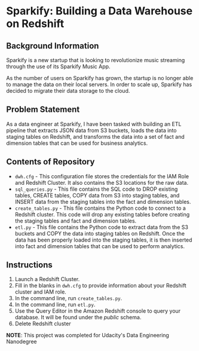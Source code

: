 # Sparkify: Building a Data Warehouse on Redshift

## Background Information
Sparkify is a new startup that is looking to revolutionize music streaming through the use of its Sparkify Music App. 

As the number of users on Sparkify has grown, the startup is no longer able to manage the data on their local servers. In order to scale up, Sparkify has decided to migrate their data storage to the cloud.

## Problem Statement

As a data engineer at Sparkify, I have been tasked with building an ETL pipeline that extracts JSON data from S3 buckets, loads the data into staging tables on Redshift, and transforms the data into a set of fact and dimension tables that can be used for business analytics. 

## Contents of Repository
- `dwh.cfg` - This configuration file stores the credentials for the IAM Role and Redshift Cluster. It also contains the S3 locations for the raw data.
- `sql_queries.py` - This file contains the SQL code to DROP existing tables, CREATE tables, COPY data from S3 into staging tables, and INSERT data from the staging tables into the fact and dimension tables.
- `create_tables.py` - This file contains the Python code to connect to a Redshift cluster. This code will drop any existing tables before creating the staging tables and fact and dimension tables.
- `etl.py` - This file contains the Python code to extract data from the S3 buckets and COPY the data into staging tables on Redshift. Once the data has been properly loaded into the staging tables, it is then inserted into fact and dimension tables that can be used to perform analytics.

## Instructions
1. Launch a Redshift Cluster.
2. Fill in the blanks in `dwh.cfg` to provide information about your Redshift cluster and IAM role.
2. In the command line, run `create_tables.py`.
3. In the command line, run `etl.py`.
4. Use the Query Editor in the Amazon Redshift console to query your database. It will be found under the *public* schema.
5. Delete Redshift cluster

**NOTE**: This project was completed for Udacity's Data Engineering Nanodegree